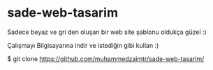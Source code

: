 # sade-web-tasarim
Sadece beyaz ve gri den oluşan bir web site şablonu oldukça güzel :)

Çalışmayı Bilgisayarına indir ve istediğin gibi kullan :) 

$ git clone https://github.com/muhammedzaimtr/sade-web-tasarim/
